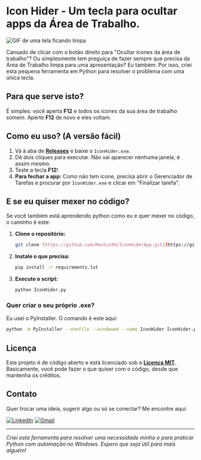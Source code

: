 # Icon Hider - Um tecla para ocultar apps da Área de Trabalho.

![GIF de uma tela ficando limpa](https://media2.giphy.com/media/v1.Y2lkPTc5MGI3NjExYWI5eWdvZzViZmg3YTF2OTdta2Jjd3Z5ODNrdW94cHJkZTlzNmw4NCZlcD12MV9pbnRlcm5hbF9naWZfYnlfaWQmY3Q9Zw/Yz88Wd7UuGUIlCUaRp/giphy.gif)

Cansado de clicar com o botão direito para "Ocultar ícones da área de trabalho"? Ou simplesmente tem preguiça de fazer sempre que precisa da Área de Trabalho limpa para uma apresentação? Eu também. Por isso, criei esta pequena ferramenta em Python para resolver o problema com uma única tecla.

## Para que serve isto?

É simples: você aperta **F12** e todos os ícones da sua área de trabalho somem. Aperte **F12** de novo e eles voltam.

## Como eu uso? (A versão fácil)

1.  Vá à aba de **[Releases](https://github.com/Mentus99/IconHiderApp/releases)** e baixe o `IconHider.exe`.
2.  Dê dois cliques para executar. Não vai aparecer nenhuma janela, é assim mesmo.
3.  Teste a tecla **F12**!
4.  **Para fechar a app:** Como não tem ícone, precisa abrir o Gerenciador de Tarefas e procurar por `IconHider.exe` e clicar em "Finalizar tarefa".

## E se eu quiser mexer no código?

Se você também está aprendendo python como eu e quer mexer no código, o caminho é este:

1.  **Clone o repositório:**
    ```bash
    git clone [https://github.com/Mentus99/IconHiderApp.git](https://github.com/Mentus99/IconHiderApp.git)
    ```
2.  **Instale o que precisa:**
    ```bash
    pip install -r requirements.txt
    ```
3.  **Execute o script:**
    ```bash
    python IconHider.py
    ```
### Quer criar o seu próprio .exe?

Eu usei o PyInstaller. O comando é este aqui:
```bash
python -m PyInstaller --onefile --windowed --name IconHider IconHider.py
```
## Licença

Este projeto é de código aberto e está licenciado sob a **[Licença MIT](LICENSE)**. Basicamente, você pode fazer o que quiser com o código, desde que mantenha os créditos.

## Contato

Quer trocar uma ideia, sugerir algo ou só se conectar? Me encontre aqui:

[![LinkedIn](https://img.shields.io/badge/LinkedIn-0077B5?style=for-the-badge&logo=linkedin&logoColor=white)](https://www.linkedin.com/in/gabriel-mendes2499/)
[![Gmail](https://img.shields.io/badge/Gmail-D14836?style=for-the-badge&logo=gmail&logoColor=white)](mailto:gabriel.mendes.rodrigues@gmail.com)

---
*Criei esta ferramenta para resolver uma necessidade minha e para praticar Python com automação no Windows. Espero que seja útil para mais alguém!*
